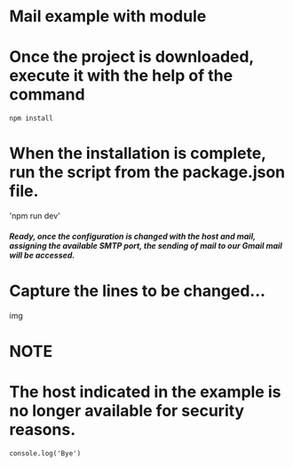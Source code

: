 # Mail example with module

# Once the project is downloaded, execute it with the help of the command

`npm install`

# When the installation is complete, run the script from the package.json file.

'npm run dev'

##### Ready, once the configuration is changed with the host and mail, assigning the available SMTP port, the sending of mail to our Gmail mail will be accessed.

# Capture the lines to be changed...

img

# NOTE

# The host indicated in the example is no longer available for security reasons.

`console.log('Bye')`
